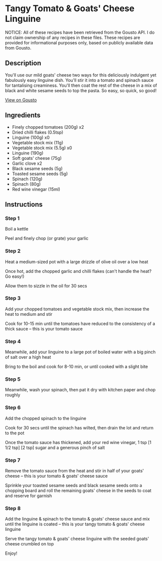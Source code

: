 # Tangy Tomato & Goats' Cheese Linguine

NOTICE: All of these recipes have been retrieved from the Gousto API. I do not claim ownership of any recipes in these files. These recipes are provided for informational purposes only, based on publicly available data from Gousto.

## Description

You'll use our mild goats' cheese two ways for this deliciously indulgent yet fabulously easy linguine dish. You'll stir it into a tomato and spinach sauce for tantalising creaminess. You'll then coat the rest of the cheese in a mix of black and white sesame seeds to top the pasta. So easy, so quick, so good!

[View on Gousto](https://www.gousto.co.uk/recipes/cookbook/tangy-tomato-goats-cheese-linguine)

## Ingredients

- Finely chopped tomatoes (200g) x2
- Dried chilli flakes (0.5tsp)
- Linguine (100g) x0
- Vegetable stock mix (11g)
- Vegetable stock mix (5.5g) x0
- Linguine (190g)
- Soft goats' cheese (75g)
- Garlic clove x2
- Black sesame seeds (5g)
- Toasted sesame seeds (5g)
- Spinach (120g)
- Spinach (80g)
- Red wine vinegar (15ml)

## Instructions


### Step 1

Boil a kettle

Peel and finely chop (or grate) your garlic


### Step 2

Heat a medium-sized pot with a large drizzle of olive oil over a low heat

Once hot, add the chopped garlic and chilli flakes (can't handle the heat? Go easy!)

Allow them to sizzle in the oil for 30 secs


### Step 3

Add your chopped tomatoes and vegetable stock mix, then increase the heat to medium and stir

Cook for 10-15 min until the tomatoes have reduced to the consistency of a thick sauce – this is your tomato sauce


### Step 4

Meanwhile, add your linguine to a large pot of boiled water with a big pinch of salt over a high heat

Bring to the boil and cook for 8-10 min, or until cooked with a slight bite


### Step 5

Meanwhile, wash your spinach, then pat it dry with kitchen paper and chop roughly


### Step 6

Add the chopped spinach to the linguine

Cook for 30 secs until the spinach has wilted, then drain the lot and return to the pot

Once the tomato sauce has thickened, add your red wine vinegar, 1 tsp [1 1/2 tsp] [2 tsp] sugar and a generous pinch of salt


### Step 7

Remove the tomato sauce from the heat and stir in half of your goats' cheese – this is your tomato & goats' cheese sauce

Sprinkle your toasted sesame seeds and black sesame seeds onto a chopping board and roll the remaining goats' cheese in the seeds to coat and reserve for garnish

### Step 8

Add the linguine & spinach to the tomato & goats' cheese sauce and mix until the linguine is coated – this is your tangy tomato & goats' cheese linguine

Serve the tangy tomato & goats' cheese linguine with the seeded goats' cheese crumbled on top

Enjoy!

